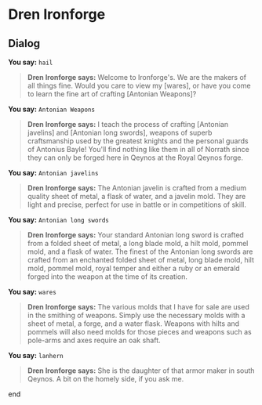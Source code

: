 # Dren Ironforge
## Dialog

**You say:** `hail`



>**Dren Ironforge says:** Welcome to Ironforge's.  We are the makers of all things fine. Would you care to view my [wares], or have you come to learn the fine art of crafting [Antonian Weapons]?

**You say:** `Antonian Weapons`



>**Dren Ironforge says:** I teach the process of crafting [Antonian javelins] and [Antonian long swords], weapons of superb craftsmanship used by the greatest knights and the personal guards of Antonius Bayle! You'll find nothing like them in all of Norrath since they can only be forged here in Qeynos at the Royal Qeynos forge.

**You say:** `Antonian javelins`



>**Dren Ironforge says:** The Antonian javelin is crafted from a medium quality sheet of metal, a flask of water, and a javelin mold. They are light and precise, perfect for use in battle or in competitions of skill.

**You say:** `Antonian long swords`



>**Dren Ironforge says:** Your standard Antonian long sword is crafted from a folded sheet of metal, a long blade mold, a hilt mold, pommel mold, and a flask of water. The finest of the Antonian long swords are crafted from an enchanted folded sheet of metal, long blade mold, hilt mold, pommel mold, royal temper and either a ruby or an emerald forged into the weapon at the time of its creation.

**You say:** `wares`



>**Dren Ironforge says:** The various molds that I have for sale are used in the smithing of weapons. Simply use the necessary molds with a sheet of metal, a forge, and a water flask. Weapons with hilts and pommels will also need molds for those pieces and weapons such as pole-arms and axes require an oak shaft.

**You say:** `lanhern`



>**Dren Ironforge says:** She is the daughter of that armor maker in south Qeynos. A bit on the homely side, if you ask me.

end
